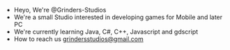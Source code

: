 - Heyo, We're @Grinders-Studios
- We're a small Studio interested in developing games for Mobile and later PC
- We're currently learning Java, C#, C++, Javascript and gdscript 
- How to reach us grindersstudios@gmail.com
